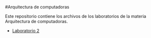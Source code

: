 #Arquitectura de computadoras   
    
Este repositorio contiene los archivos de los laboratorios de la materia Arquitectura de computadoras.  

* [Laboratorio 2](https://github.com/NNieto25/AC_00199019/tree/master/Tarea%20Laboratorio%202)